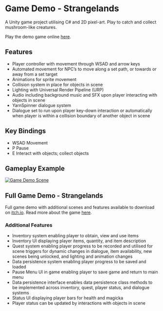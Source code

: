 # Game Demo - Strangelands

A Unity game project utilising C# and 2D pixel-art. Play to catch and collect mushroom-like creatures.

Play the demo game online [here](https://biancadavey.github.io/DemoGame/).

## Features

* Player controller with movement through WSAD and arrow keys
* Automated movement for NPC’s to move along a set path, or towards or away from a set target
* Animations for sprite movement
* Collision system in place for objects in scene
* Lighting with Universal Render Pipeline (URP)
* Audio including background music and SFX upon player interacting with objects in scene
* YarnSpinner dialogue system
* Dialogue set to run upon player key-down interaction or automatically when player is within a collision boundary of another object in scene

## Key Bindings

* WSAD      Movement
* P         Pause
* E         Interact with objects; collect objects

## Gameplay Example

[![Game Demo Scene](https://img.youtube.com/vi/jVbzblS3o9E/0.jpg)](https://www.youtube.com/watch?v=jVbzblS3o9E)

## Full Game Demo - Strangelands

Full game demo with additional scenes and features available to download on [itch.io](https://lunar-raven.itch.io/strangelands). Read more about the game [here](https://biancadavey.github.io/Site).

### Additional Features

* Inventory system enabling player to obtain, view and use items
* Inventory UI displaying player items, quantity, and item description
* Quest system enabling player progress to be recorded and utilised for scene triggers for dynamic changes in dialogue, item availability, new scenes being unlocked, and lighting and animation changes
* Data persistence system enabling player progress to be saved and loaded
* Pause Menu UI in game enabling player to save game and return to main menu
* Data persistence interface enables data persistence class methods to be implemented across inventory, quest, player status, and dialogue systems
* Status UI displaying player bars for health and magicka
* Player status can be updated by interactions with objects in scene